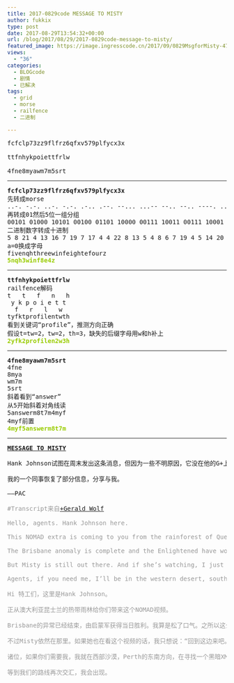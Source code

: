 ```yaml
---
title: 2017-0829code MESSAGE TO MISTY
author: fukkix
type: post
date: 2017-08-29T13:54:32+00:00
url: /blog/2017/08/29/2017-0829code-message-to-misty/
featured_image: https://image.ingresscode.cn/2017/09/0829MsgforMisty-470x260.png?x-oss-process=image/resize,m_fill,w_470,h_220
views:
  - "36"
categories:
  - BLOGcode
  - 剧情
  - 已解决
tags:
  - grid
  - morse
  - railfence
  - 二进制

---
```

<pre>fcfclp73zz9flfrz6qfxv579plfycx3x

ttfnhykpoiettfrlw

4fne8myawm7m5srt
<!--more--></pre>

* * *

<pre><strong>fcfclp73zz9flfrz6qfxv579plfycx3x
</strong>先转成morse
..-. -.-. ..-. -.-. .-.. .--. --... ...-- --.. --.. ----. ..-. .-.. ..-. .-. --.. -.... --.- ..-. -..- ...- ..... --... ----. .--. .-.. ..-. -.-- -.-. -..- ...-- -..-
再转成01然后5位一组分组
00101 01000 10101 00100 01101 10000 00111 10011 00111 10001 00100 00100 10110 01000 01101 00101 00100 01000 00110 00111 10011 00100 00101 01110 10100 10001 11001
二进制数字转成十进制
5 8 21 4 13 16 7 19 7 17 4 4 22 8 13 5 4 8 6 7 19 4 5 14 20 17 25
a=0换成字母
fivenqhthreewinfeightefourz
<span style="color: #99cc00;"><strong>5nqh3winf8e4z</strong></span></pre>

* * *

<pre><strong>ttfnhykpoiettfrlw
</strong>railfence解码
t   t   f   n   h
 y k p o i e t t 
  f   r   l   w  
tyfktprofilentwth
看到关键词“profile”，推测方向正确
假设t=tw=2，tw=2，th=3，缺失的后缀字母用w和h补上<strong>
<span style="color: #99cc00;">2yfk2profilen2w3h</span></strong></pre>

* * *

<pre><strong>4fne8myawm7m5srt
</strong>4fne
8mya
wm7m
5srt
斜着看到“answer”
从5开始斜着对角线读
5answerm8t7m4myf
4myf前置<strong>
<span style="color: #99cc00;">4myf5answerm8t7m</span></strong></pre>

* * *

<pre><strong><a href="http://investigate.ingress.com/2017/08/29/message-to-misty/">MESSAGE TO MISTY</a>

</strong>Hank Johnson试图在周末发出这条消息，但因为一些不明原因，它没在他的G+上放出来。

我的一个同事恢复了部分信息，分享与我。

——PAC

<span style="color: #999999;">#Transcript来自<a href="https://plus.google.com/100166196631207615005">+Gerald Wolf</a>

Hello, agents. Hank Johnson here.</span>
 
<span style="color: #999999;">This NOMAD extra is coming to you from the rainforest of Queensland, Australia.</span>
 
<span style="color: #999999;">The Brisbane anomaly is complete and the Enlightened have won the day. I breathe a sigh of relief at this. I say this because if the Resistance had been victorious then the plans that Misty Hannah had to lure an exogenous entity into her mind palace would have been controlled by the N’Zeer. A horrific thing for humankind.</span>
 
<span style="color: #999999;">But Misty is still out there. And if she’s watching, I just wanna say, “Come back inside. We can help you. As skilled as you are, this (this) thing you’re undertaking is beyond the scope of your abilities and you’re inviting disaster. I think I know where you are, Misty. Stay there and I’ll find you.”</span>
 
<span style="color: #999999;">Agents, if you need me, I’ll be in the western desert, south-east of perth; searching for a dark xm mine. So until our paths cross again, Hank Johnson out.
</span>
<span style="color: #999999;">Hi 特工们，这里是Hank Johnson。</span>

<span style="color: #999999;">正从澳大利亚昆士兰的热带雨林给你们带来这个NOMAD视频。</span>

<span style="color: #999999;">Brisbane的异常已经结束，由启蒙军获得当日胜利。我算是松了口气。之所以这么说是因为假如抵抗军获胜的话，Misty Hannah的记忆宫殿就会吸引到一个被“N’Zeer”控制的外星智慧。这对人类来说是件可怕的事。</span>

<span style="color: #999999;">不过Misty依然在那里。如果她也在看这个视频的话，我只想说：“回到这边来吧。我们可以帮你，尽管你技艺熟练，你招惹的事情也超出了你的能力范围，会导致灾难的。我知道你在哪，Misty，待着别动，我去找你。”</span>

<span style="color: #999999;">诸位，如果你们需要我，我就在西部沙漠，Perth的东南方向，在寻找一个黑暗XM矿脉。</span>

<span style="color: #999999;">等到我们的路线再次交汇，我会出现。</span></pre>